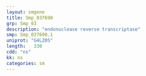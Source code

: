 ```yaml
---
layout: smgene
title: Smp_037690
grp: Smp_03
description: "endonuclease reverse transcriptase"
smp: Smp_037690.1
uniprot: "G4LZ05"
length:   330
cdd: "ns"
kk: ns
categories: sm
---
```

